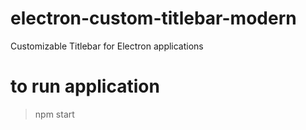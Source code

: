 # electron-custom-titlebar-modern
Customizable Titlebar for Electron applications

# to run application
> npm start
